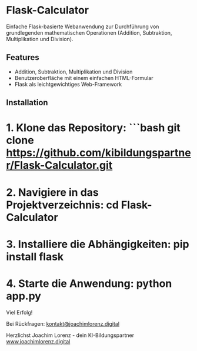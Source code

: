 # Flask-Calculator

Einfache Flask-basierte Webanwendung zur Durchführung von grundlegenden mathematischen Operationen (Addition, Subtraktion, Multiplikation und Division).

## Features

- Addition, Subtraktion, Multiplikation und Division
- Benutzeroberfläche mit einem einfachen HTML-Formular
- Flask als leichtgewichtiges Web-Framework

## Installation

# 1. Klone das Repository: ```bash git clone https://github.com/kibildungspartner/Flask-Calculator.git
# 2. Navigiere in das Projektverzeichnis: cd Flask-Calculator
# 3. Installiere die Abhängigkeiten: pip install flask
# 4. Starte die Anwendung: python app.py

Viel Erfolg!

Bei Rückfragen: kontakt@joachimlorenz.digital

Herzlichst
Joachim Lorenz - dein KI-Bildungspartner
www.joachimlorenz.digital

